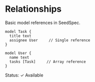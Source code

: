 # Relationships

Basic model references in SeedSpec.

```seed
model Task {
  title text
  assignee User     // Single reference
}

model User {
  name text
  tasks [Task]     // Array reference
}
```

Status: ✓ Available
